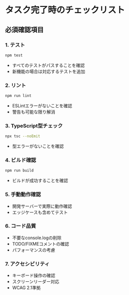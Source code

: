 # タスク完了時のチェックリスト

## 必須確認項目

### 1. テスト
```bash
npm test
```
- すべてのテストがパスすることを確認
- 新機能の場合は対応するテストを追加

### 2. リント
```bash
npm run lint
```
- ESLintエラーがないことを確認
- 警告も可能な限り解消

### 3. TypeScript型チェック
```bash
npx tsc --noEmit
```
- 型エラーがないことを確認

### 4. ビルド確認
```bash
npm run build
```
- ビルドが成功することを確認

### 5. 手動動作確認
- 開発サーバーで実際に動作確認
- エッジケースも含めてテスト

### 6. コード品質
- 不要なconsole.logの削除
- TODO/FIXMEコメントの確認
- パフォーマンスの考慮

### 7. アクセシビリティ
- キーボード操作の確認
- スクリーンリーダー対応
- WCAG 2.1準拠